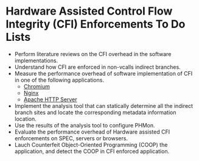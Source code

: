 # Hardware Assisted Control Flow Integrity (CFI) Enforcements To Do Lists

- Perform literature reviews on the CFI overhead in the software
implementations.
- Understand how CFI are enforced in non-vcalls indirect branches.
- Measure the performance overhead of software implementation of CFI in one of
the following applications.
    * [Chromium](https://chromium.googlesource.com/chromium/src/+/master/docs/linux_build_instructions.md)
    * [Nginx](https://github.com/nginx/nginx)
    * [Apache HTTP Server](http://httpd.apache.org/docs/2.4/install.html)
- Implement the analysis tool that can statically determine all the indirect
branch sites and locate the corresponding metadata information location.
- Use the results of the analysis tool to configure PHMon.
- Evaluate the performance overhead of Hardware assisted CFI enforcements on
SPEC, servers or browsers.
- Lauch Counterfeit Object-Oriented Programming (COOP) the application, and
detect the COOP in CFI enforced application.

